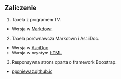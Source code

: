 ## Zaliczenie  
1. Tabela z programem TV. 
  * Wersja w [Markdown](https://github.com/pponiewaz/TI/tree/master/zaliczenie/ProgramTV.md)
2. Tabela porównawcza Markdown i AsciiDoc.
  * Wersja w [AsciDoc](https://github.com/pponiewaz/TI/tree/master/zaliczenie/Porownanie.adoc)
  * Wersja w czystym [HTML](https://github.com/pponiewaz/TI/tree/master/zaliczenie/index.html)
3. Responsywna strona oparta o framework Bootstrap. 
  * [pponiewaz.github.io](http://pponiewaz.github.io)
  
